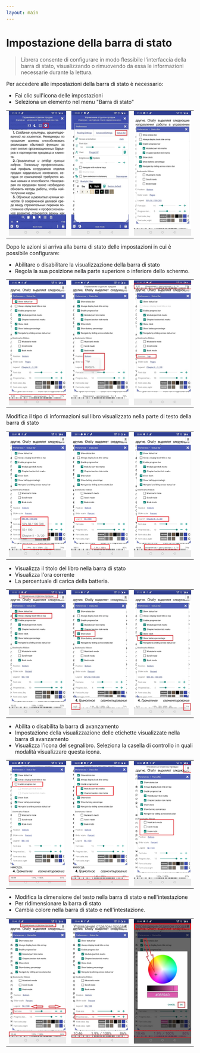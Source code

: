 ```yaml
---
layout: main
---
```


# Impostazione della barra di stato

> Librera consente di configurare in modo flessibile l'interfaccia della barra di stato, visualizzando o rimuovendo da essa le informazioni necessarie durante la lettura.

Per accedere alle impostazioni della barra di stato è necessario:
* Fai clic sull'icona delle impostazioni
* Seleziona un elemento nel menu &quot;Barra di stato&quot;

||||
|-|-|-|
|![](1.jpg)|![](2.jpg)|![](3.jpg)|

Dopo le azioni si arriva alla barra di stato delle impostazioni in cui è possibile configurare:
* Abilitare o disabilitare la visualizzazione della barra di stato
* Regola la sua posizione nella parte superiore o inferiore dello schermo.

||||
|-|-|-|
|![](20.jpg)|![](22.jpg)|![](21.jpg)|


Modifica il tipo di informazioni sul libro visualizzato nella parte di testo della barra di stato

||||
|-|-|-|
|![](30.jpg)|![](31.jpg)|![](32.jpg)|

* Visualizza il titolo del libro nella barra di stato
* Visualizza l'ora corrente
* La percentuale di carica della batteria.

||||
|-|-|-|
|![](40.jpg)|![](41.jpg)|![](42.jpg)|


* Abilita o disabilita la barra di avanzamento
* Impostazione della visualizzazione delle etichette visualizzate nella barra di avanzamento
* Visualizza l'icona del segnalibro. Seleziona la casella di controllo in quali modalità visualizzare questa icona.

||||
|-|-|-|
|![](50.jpg)|![](51.jpg)|![](52.jpg)|

* Modifica la dimensione del testo nella barra di stato e nell'intestazione
* Per ridimensionare la barra di stato
* Cambia colore nella barra di stato e nell'intestazione.

||||
|-|-|-|
|![](60.jpg)|![](61.jpg)|![](622.jpg)|
